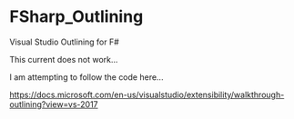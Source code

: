 # FSharp_Outlining
Visual Studio Outlining for F#

This current does not work...

I am attempting to follow the code here...

https://docs.microsoft.com/en-us/visualstudio/extensibility/walkthrough-outlining?view=vs-2017

